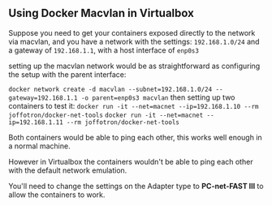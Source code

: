 ## Using Docker Macvlan in Virtualbox


Suppose you need to get your containers exposed directly to the network via macvlan, and you have a network with the settings:
`192.168.1.0/24` and a gateway of `192.168.1.1`, with a host interface of `enp0s3`

setting up the macvlan network would be as straightforward as configuring the setup with the parent interface:

`docker network create -d macvlan --subnet=192.168.1.0/24 --gateway=192.168.1.1 -o parent=enp0s3 macvlan`
then setting up two containers to test it:
`docker run -it --net=macnet --ip=192.168.1.10 --rm joffotron/docker-net-tools`
`docker run -it --net=macnet --ip=192.168.1.11 --rm joffotron/docker-net-tools`

Both containers would be able to ping each other, this works well enough in a normal machine.

However in Virtualbox the containers wouldn't be able to ping each other with the default network emulation.

You'll need to change the settings on the Adapter type to **PC-net-FAST III** to allow the containers to work.

